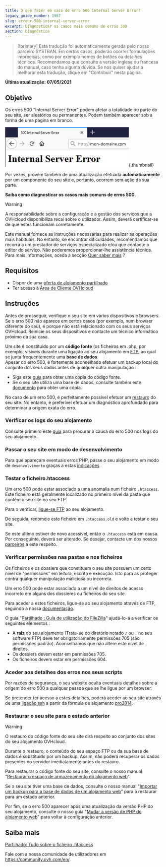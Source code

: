 ```yaml
---
title: O que fazer em caso de erro 500 Internal Server Error?
legacy_guide_number: 1987
slug: erreur-500-internal-server-error
excerpt: Diagnosticar os casos mais comuns de erros 500
section: Diagnóstico
---
```


> [!primary]
> Esta tradução foi automaticamente gerada pelo nosso parceiro SYSTRAN. Em certos casos, poderão ocorrer formulações imprecisas, como por exemplo nomes de botões ou detalhes técnicos. Recomendamos que consulte a versão inglesa ou francesa do manual, caso tenha alguma dúvida. Se nos quiser ajudar a melhorar esta tradução, clique em "Contribuir" nesta página.
>

**Última atualização: 07/05/2021**

## Objetivo

Os erros 500 "Internal Server Error" podem afetar a totalidade ou parte do seu site, ser aleatórios ou permanentes. Podem também aparecer sob a forma de uma página em branco.

![error500](images/error-500-2.png){.thumbnail}

Por vezes, provêm também de uma atualização efetuada **automaticamente** por um componente do seu site e, portanto, ocorrem sem ação da sua parte.

**Saiba como diagnosticar os casos mais comuns de erros 500.**

> [!warning]
>
> A responsabilidade sobre a configuração e a gestão dos serviços que a OVHcloud disponibiliza recai sobre o utilizador. Assim, deverá certificar-se de que estes funcionam corretamente.
>
> Este manual fornece as instruções necessárias para realizar as operações mais habituais. No entanto, se encontrar dificuldades, recomendamos que recorra a um prestador de serviços especializado e/ou que contacte o editor do serviço. Não poderemos proporcionar-lhe assistência técnica. Para mais informações, aceda à secção [Quer saber mais](#gofurther) ?
>

## Requisitos

- Dispor de uma [oferta de alojamento partilhado](https://www.ovh.pt/alojamento-partilhado/)
- Ter acesso à [Área de Cliente OVHcloud](https://www.ovh.com/auth/?action=gotomanager&from=https://www.ovh.pt/&ovhSubsidiary=pt)

## Instruções

Antes de prosseguir, verifique o seu site em vários dispositivos e browsers. Se o erro 500 não aparece em certos casos (por exemplo, num browser diferente do seu), é porque não está relacionado com os seus serviços OVHcloud. Reinicie os seus dispositivos e contacte um técnico informático próximo da sua casa.

Um site é constituído por um **código fonte** (os ficheiros em .php, por exemplo, visíveis durante uma ligação ao seu alojamento em [FTP](../aceder-espaco-de-armazenamento-ftp-alojamento-web/), ao qual se junta frequentemente uma **base de dados**.
<br>Apesar do erro 500, é fortemente aconselhado efetuar um backup local do conjunto dos seus dados antes de qualquer outra manipulação :

- Siga este [guia](../partilhado_guia_de_utilizacao_do_filezilla/) para obter uma cópia do código fonte.
- Se o seu site utiliza uma base de dados, consulte também este [documento](../partilhado_guia_de_exportacao_de_uma_base_de_dados_mysql/) para obter uma cópia.

No caso de um erro 500, é perfeitamente possível efetuar um [restauro](#restore) do seu site. No entanto, é preferível efetuar um diagnóstico aprofundado para determinar a origem exata do erro.

### Verificar os logs do seu alojamento

Consulte primeiro este [guia](../partilhado_consultar_as_estatisticas_e_os_logs_do_meu_site/) para procurar a causa do erro 500 nos logs do seu alojamento.

### Passar o seu site em modo de desenvolvimento

Para que apareçam eventuais erros PHP, passe o seu alojamento em modo de `desenvolvimento` graças a estas [indicações](../modificar_o_ambiente_de_execucao_do_meu_alojamento_web/#2-alterar-a-configuracao-do-alojamento-web).

### Testar o ficheiro.htaccess

Um erro 500 pode estar associado a uma anomalia num ficheiro `.htaccess`. Este ficheiro está geralmente localizado no primeiro nível da pasta que contém o seu site no seu FTP.

Para o verificar, [ligue-se FTP](../aceder-espaco-de-armazenamento-ftp-alojamento-web/) ao seu alojamento.

De seguida, renomeie este ficheiro em `.htaccess.old` e volte a testar o seu site.

Se este último estiver de novo acessível, então o `.htaccess` está em causa. Por conseguinte, deverá ser alterado. Se desejar, contacte um dos nossos [parceiros](https://partner.ovhcloud.com/pt/directory/) a este respeito.

### Verificar permissões nas pastas e nos ficheiros

Os ficheiros e os dossiers que constituem o seu site possuem um certo nível de "permissões" em leitura, escrita e execução. Isto para as proteger contra qualquer manipulação maliciosa ou incorreta.

Um erro 500 pode estar associado a um nível de direitos de acesso incorreto em alguns dos dossieres ou ficheiros do seu site.

Para aceder a estes ficheiros, ligue-se ao seu alojamento através de FTP, seguindo a nossa [documentação](../aceder-espaco-de-armazenamento-ftp-alojamento-web/).

O guia "[Partilhado : Guia de utilização do FileZilla](../partilhado_guia_de_utilizacao_do_filezilla/#permissoes-de-pastas-e-ficheiros)" ajudá-lo-á a verificar os seguintes elementos :

- A **raiz** do seu alojamento (Trata-se do diretório notado `/` ou `.` no seu software FTP) deve ter obrigatoriamente permissões 705 (são permissões padrão). Aconselhamos que não altere este nível de direitos.
- Os dossiers devem estar em permissões 705.
- Os ficheiros devem estar em permissões 604.

### Aceder aos detalhes dos erros nos seus scripts

Por razões de segurança, o seu website oculta eventuais detalhes sobre a origem do erro 500 a qualquer pessoa que se lhe ligue por um browser.

Se pretender ter acesso a estes detalhes, poderá aceder ao seu site através de uma [ligação ssh](../partilhado_o_ssh_nos_alojamentos_partilhados/) a partir da fórmula de alojamento [pro2014](https://www.ovh.pt/alojamento-partilhado/alojamento-partilhado-pro.xml).

### Restaurar o seu site para o estado anterior <a name="restore"></a>

> [!warning]
>
> O restauro do código fonte do seu site dirá respeito ao conjunto dos sites do seu alojamento OVHcloud.
>
> Durante o restauro, o conteúdo do seu espaço FTP ou da sua base de dados é substituído por um backup. Assim, não poderá recuperar os dados presentes no servidor imediatamente antes do restauro.
>

Para restaurar o código fonte do seu site, consulte o nosso manual "[Restaurar o espaço de armazenamento do alojamento web](../restauracao-ftp-filezilla-area-de-cliente/)".

Se o seu site tiver uma base de dados, consulte o nosso manual "[Importar um backup para a base de dados de um alojamento web](../partilhado_guia_de_importacao_de_uma_base_de_dados_mysql/#restaurar-um-backup-a-partir-da-area-de-cliente)" para a restaurar para um estado anterior.

Por fim, se o erro 500 aparecer após uma atualização da versão PHP do seu alojamento, consulte o nosso guia "[Mudar a versão de PHP do alojamento web](../configurar_o_php_num_alojamento_web_alojamentos_2014_ovh/)" para voltar à configuração anterior.

## Saiba mais <a name="gofurther"></a>

[Partilhado: Tudo sobre o ficheiro .htaccess](../partilhado_tudo_sobre_o_ficheiro_htaccess/)

Fale com a nossa comunidade de utilizadores em <https://community.ovh.com/en/>.
